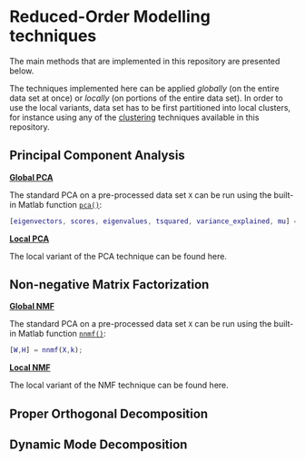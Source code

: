 # Reduced-Order Modelling techniques

The main methods that are implemented in this repository are presented below.

The techniques implemented here can be applied *globally* (on the entire data set at once) or *locally* (on portions of the entire data set). In order to use the local variants, data set has to be first partitioned into local clusters, for instance using any of the [clustering](https://github.com/burn-research/reduced-order-modelling/tree/master/clustering) techniques available in this repository.

## Principal Component Analysis

[**Global PCA**](https://github.com/burn-research/reduced-order-modelling/tree/master/rom-techniques/pca)

The standard PCA on a pre-processed data set `X` can be run using the built-in Matlab function [`pca()`](https://nl.mathworks.com/help/stats/pca.html):

```matlab
[eigenvectors, scores, eigenvalues, tsquared, variance_explained, mu] = pca(X, 'Centered', false);
```

[**Local PCA**](https://github.com/burn-research/reduced-order-modelling/tree/master/rom-techniques/local-pca)

The local variant of the PCA technique can be found here.

## Non-negative Matrix Factorization

[**Global NMF**](https://github.com/burn-research/reduced-order-modelling/tree/master/rom-techniques/nmf)

The standard PCA on a pre-processed data set `X` can be run using the built-in Matlab function [`nnmf()`](https://nl.mathworks.com/help/stats/nnmf.html):

```matlab
[W,H] = nnmf(X,k);
```

[**Local NMF**](https://github.com/burn-research/reduced-order-modelling/tree/master/rom-techniques/local-nmf)

The local variant of the NMF technique can be found here.

## Proper Orthogonal Decomposition



## Dynamic Mode Decomposition
